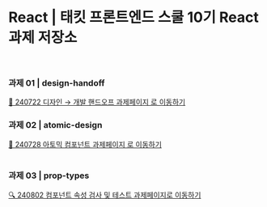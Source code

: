 # React | 태킷 프론트엔드 스쿨 10기 React 과제 저장소

<br>

### 과제 01 | design-handoff

[🎨 240722 디자인 → 개발 핸드오프 과제페이지 로 이동하기](01-design-handof/README.md)
<br>

### 과제 02 | atomic-design

[🧩 240728 아토믹 컴포넌트 과제페이지 로 이동하기](02-atomic-design/README.md)<br>
<br>

### 과제 03 | prop-types

[🔍 240802 컴포넌트 속성 검사 및 테스트 과제페이지로 이동하기](03-prop-types/README.md)<br>
